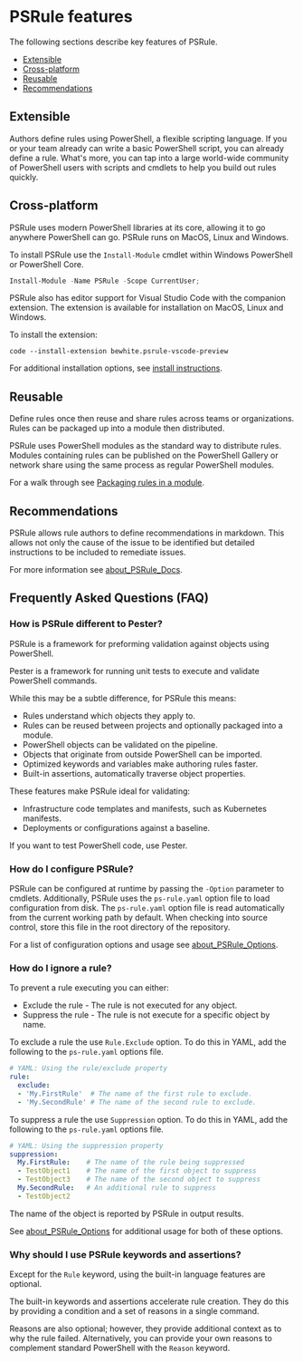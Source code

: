 # PSRule features

The following sections describe key features of PSRule.

- [Extensible](#extensible)
- [Cross-platform](#cross-platform)
- [Reusable](#reusable)
- [Recommendations](#recommendations)

## Extensible

Authors define rules using PowerShell, a flexible scripting language.
If you or your team already can write a basic PowerShell script, you can already define a rule.
What's more, you can tap into a large world-wide community of PowerShell users with scripts and cmdlets to help you build out rules quickly.

## Cross-platform

PSRule uses modern PowerShell libraries at its core, allowing it to go anywhere PowerShell can go.
PSRule runs on MacOS, Linux and Windows.

To install PSRule use the `Install-Module` cmdlet within Windows PowerShell or PowerShell Core.

```powershell
Install-Module -Name PSRule -Scope CurrentUser;
```

PSRule also has editor support for Visual Studio Code with the companion extension.
The extension is available for installation on MacOS, Linux and Windows.

To install the extension:

```text
code --install-extension bewhite.psrule-vscode-preview
```

For additional installation options, see [install instructions](scenarios/install-instructions.md).

## Reusable

Define rules once then reuse and share rules across teams or organizations.
Rules can be packaged up into a module then distributed.

PSRule uses PowerShell modules as the standard way to distribute rules.
Modules containing rules can be published on the PowerShell Gallery or network share using the same process as regular PowerShell modules.

For a walk through see [Packaging rules in a module](scenarios/rule-module/rule-module.md).

## Recommendations

PSRule allows rule authors to define recommendations in markdown.
This allows not only the cause of the issue to be identified but detailed instructions to be included to remediate issues.

For more information see [about_PSRule_Docs].

## Frequently Asked Questions (FAQ)

### How is PSRule different to Pester?

PSRule is a framework for preforming validation against objects using PowerShell.

Pester is a framework for running unit tests to execute and validate PowerShell commands.

While this may be a subtle difference, for PSRule this means:

- Rules understand which objects they apply to.
- Rules can be reused between projects and optionally packaged into a module.
- PowerShell objects can be validated on the pipeline.
- Objects that originate from outside PowerShell can be imported.
- Optimized keywords and variables make authoring rules faster.
- Built-in assertions, automatically traverse object properties.

These features make PSRule ideal for validating:

- Infrastructure code templates and manifests, such as Kubernetes manifests.
- Deployments or configurations against a baseline.

If you want to test PowerShell code, use Pester.

### How do I configure PSRule?

PSRule can be configured at runtime by passing the `-Option` parameter to cmdlets.
Additionally, PSRule uses the `ps-rule.yaml` option file to load configuration from disk.
The `ps-rule.yaml` option file is read automatically from the current working path by default.
When checking into source control, store this file in the root directory of the repository.

For a list of configuration options and usage see [about_PSRule_Options].

### How do I ignore a rule?

To prevent a rule executing you can either:

- Exclude the rule - The rule is not executed for any object.
- Suppress the rule - The rule is not execute for a specific object by name.

To exclude a rule the use `Rule.Exclude` option.
To do this in YAML, add the following to the `ps-rule.yaml` options file.

```yaml
# YAML: Using the rule/exclude property
rule:
  exclude:
  - 'My.FirstRule'  # The name of the first rule to exclude.
  - 'My.SecondRule' # The name of the second rule to exclude.
```

To suppress a rule the use `Suppression` option.
To do this in YAML, add the following to the `ps-rule.yaml` options file.

```yaml
# YAML: Using the suppression property
suppression:
  My.FirstRule:    # The name of the rule being suppressed
  - TestObject1    # The name of the first object to suppress
  - TestObject3    # The name of the second object to suppress
  My.SecondRule:   # An additional rule to suppress
  - TestObject2
```

The name of the object is reported by PSRule in output results.

See [about_PSRule_Options] for additional usage for both of these options.

### Why should I use PSRule keywords and assertions?

Except for the `Rule` keyword, using the built-in language features are optional.

The built-in keywords and assertions accelerate rule creation.
They do this by providing a condition and a set of reasons in a single command.

Reasons are also optional; however, they provide additional context as to why the rule failed.
Alternatively, you can provide your own reasons to complement standard PowerShell with the `Reason` keyword.

[about_PSRule_Docs]: concepts/PSRule/en-US/about_PSRule_Docs.md
[about_PSRule_Options]: concepts/PSRule/en-US/about_PSRule_Options.md
